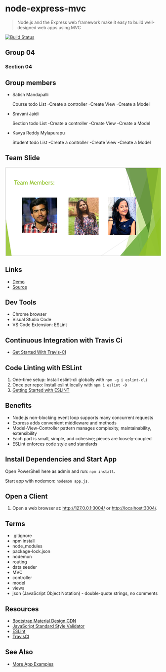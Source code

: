 # node-express-mvc

> Node.js and the Express web framework make it easy to build well-designed web apps using MVC

[![Build Status](https://travis-ci.org/denisecase/node-express-mvc.svg?branch=master)](https://travis-ci.org/denisecase/node-express-mvc)
## Group 04
### Section 04
## Group members 

* Satish Mandapalli

  Course
todo List
-Create a controller
-Create View
-Create a Model

    
* Sravani Jaidi
 
  Section
todo List
-Create a controller
-Create View
-Create a Model

* Kavya Reddy Mylapurapu

  Student
todo List
-Create a controller
-Create View
-Create a Model

## Team Slide

![TeamSlide](Capture.PNG)


## Links

- [Demo](https://denisecase.github.io/node-express-mvc/)
- [Source](https://github.com/mandapallisatish64/mvc-app)

## Dev Tools

- Chrome browser
- Visual Studio Code
- VS Code Extension: ESLint

## Continuous Integration with Travis Ci

- [Get Started With Travis-CI](https://docs.travis-ci.com/user/tutorial/)

## Code Linting with ESLint

1. One-time setup: Install eslint-cli globally with `npm -g i eslint-cli`
1. Once per repo: Install eslint locally with `npm i eslint -D`
1. [Getting Started with ESLINT](https://eslint.org/docs/user-guide/getting-started)

## Benefits

- Node.js non-blocking event loop supports many concurrent requests
- Express adds convenient middleware and methods
- Model-View-Controller pattern manages complexity, maintainability, extensibility
- Each part is small, simple, and cohesive; pieces are loosely-coupled
- ESLint enforces code style and standards

## Install Dependencies and Start App

Open PowerShell here as admin and run: `npm install`.

Start app with nodemon: `nodemon app.js`.

## Open a Client

1. Open a web browser at: <http://127.0.0.1:3004/> or <http://localhost:3004/>.

## Terms

- .gitignore
- npm install
- node_modules
- package-lock.json
- nodemon
- routing
- data seeder
- MVC
- controller
- model
- views
- json (JavaScript Object Notation) - double-quote strings, no comments

## Resources

- [Bootstrap Material Design CDN](https://mdbootstrap.com/md-bootstrap-cdn/)
- [JavaScript Standard Style Validator](https://standardjs.com/demo.html)
- [ESLint](https://eslint.org/)
- [TravisCI](https://travis-ci.org/)

## See Also

- [More App Examples](https://profcase.github.io/web-apps-list/)


